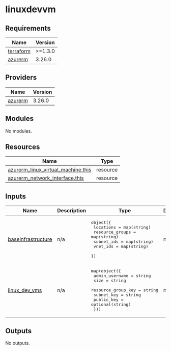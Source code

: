 # linuxdevvm

<!-- BEGINNING OF PRE-COMMIT-TERRAFORM DOCS HOOK -->
## Requirements

| Name | Version |
|------|---------|
| <a name="requirement_terraform"></a> [terraform](#requirement\_terraform) | >=1.3.0 |
| <a name="requirement_azurerm"></a> [azurerm](#requirement\_azurerm) | 3.26.0 |

## Providers

| Name | Version |
|------|---------|
| <a name="provider_azurerm"></a> [azurerm](#provider\_azurerm) | 3.26.0 |

## Modules

No modules.

## Resources

| Name | Type |
|------|------|
| [azurerm_linux_virtual_machine.this](https://registry.terraform.io/providers/hashicorp/azurerm/3.26.0/docs/resources/linux_virtual_machine) | resource |
| [azurerm_network_interface.this](https://registry.terraform.io/providers/hashicorp/azurerm/3.26.0/docs/resources/network_interface) | resource |

## Inputs

| Name | Description | Type | Default | Required |
|------|-------------|------|---------|:--------:|
| <a name="input_baseinfrastructure"></a> [baseinfrastructure](#input\_baseinfrastructure) | n/a | <pre>object({<br>    locations       = map(string)<br>    resource_groups = map(string)<br>    subnet_ids      = map(string)<br>    vnet_ids        = map(string)<br>  })</pre> | n/a | yes |
| <a name="input_linux_dev_vms"></a> [linux\_dev\_vms](#input\_linux\_dev\_vms) | n/a | <pre>map(object({<br>    admin_username     = string<br>    size               = string<br>    resource_group_key = string<br>    subnet_key         = string<br>    public_key         = optional(string)<br>  }))</pre> | n/a | yes |

## Outputs

No outputs.
<!-- END OF PRE-COMMIT-TERRAFORM DOCS HOOK -->
